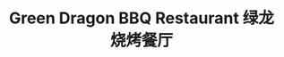 ---
layout: place
title: Green Dragon BBQ Restaurant 绿龙 烧烤餐厅
permalink: /new-jersey/new-milford/green-dragon-bbq-restaurant.html
stateAbbr: NJ
stateName: New Jersey
cityName: New Milford
seo:
  type: restaurant
  links: null
place_id: ChIJh45XWQDxwokRnKZPEH2UCPI
photos:
  - name: >-
      places/ChIJh45XWQDxwokRnKZPEH2UCPI/photos/AeeoHcIIgz7s4DrHRVYlys9Wtbzc9wJX0UqGxgk1XnjT-pEBI1yFoNVJka8dhHng8RCdCgPwievfLeMj9tqYP9Q7cM3-bwciCgQP-YLvZGeG9gvUelotSAdSC6a5WzpHTvKdsdB3fS7_nfASpUz2gwNxDfrGFENUGHJ8bDXk1oS3zZpz8qtdNQsuTl-HK8uMVH0NC2bPCwgs60-UyYn3JYrUosZnqtBOitoBaC2rPj5hnSHq6eDYTEWtBLshUsOGxvpjJnvlMyb8EIz1d_MVHxpBjEwXYF7vFQiMG62ZvU36t4mMYQ
    widthPx: 3024
    heightPx: 4032
    authorAttributions:
      - displayName: Green Dragon BBQ Restaurant 绿龙 烧烤餐厅
        uri: https://maps.google.com/maps/contrib/117863312078754505335
        photoUri: >-
          https://lh3.googleusercontent.com/a-/ALV-UjVviWyVG6sPK3FwkQlBFi853xHfnGX30zsWHKqMn72HOvECvAU=s100-p-k-no-mo
    flagContentUri: >-
      https://www.google.com/local/imagery/report/?cb_client=maps_api_places.places_api&image_key=!1e10!2sAF1QipPqT8YcIOj5y_9mJSMug7zLSf9_aEeZpkZ_Jiq0&hl=en-US
    googleMapsUri: >-
      https://www.google.com/maps/place//data=!3m4!1e2!3m2!1sAF1QipPqT8YcIOj5y_9mJSMug7zLSf9_aEeZpkZ_Jiq0!2e10!4m2!3m1!1s0x89c2f10059578e87:0xf208947d104fa69c
  - name: >-
      places/ChIJh45XWQDxwokRnKZPEH2UCPI/photos/AeeoHcKOKIzGi91gGaBuoC8gyeeyLHzpTXZDQdJ38Lmc177MRExwWiF8kxJSU-_-tPgwUa4tZGZhZUDS2mOlT93rzbj8vksdUUgu04mF40tSnOwKOx8_be0qMHmoUGkUP48C1Ei_nEE1bZ387cQ59ma919dD8K3Tt2Keds1hbKp8BDgU7TUy4alDCKjciQdxXDgK5Iv6fQZY1gKxkaSyRUaL9wzMJ4GKfAiuwjgzs0kol4JZ0IHiNfNfpdSyxLt0hoV0z90ed56ikwiYajf50ARlZON0kSYZnYh8ZPThOO756_wFSw
    widthPx: 1170
    heightPx: 1146
    authorAttributions:
      - displayName: Green Dragon BBQ Restaurant 绿龙 烧烤餐厅
        uri: https://maps.google.com/maps/contrib/117863312078754505335
        photoUri: >-
          https://lh3.googleusercontent.com/a-/ALV-UjVviWyVG6sPK3FwkQlBFi853xHfnGX30zsWHKqMn72HOvECvAU=s100-p-k-no-mo
    flagContentUri: >-
      https://www.google.com/local/imagery/report/?cb_client=maps_api_places.places_api&image_key=!1e10!2sAF1QipPY-Y9YMb_SmJ3Q-Hduq67xwf9ROG-ZMt9kLmfz&hl=en-US
    googleMapsUri: >-
      https://www.google.com/maps/place//data=!3m4!1e2!3m2!1sAF1QipPY-Y9YMb_SmJ3Q-Hduq67xwf9ROG-ZMt9kLmfz!2e10!4m2!3m1!1s0x89c2f10059578e87:0xf208947d104fa69c
  - name: >-
      places/ChIJh45XWQDxwokRnKZPEH2UCPI/photos/AeeoHcLzQ2z81S87mnVmKiAit7OEFckfGyfQDIlWcEPzPzPDbLinKZzG7E_TOJ6FQ09RAJKxybdHZ5Fkh-9hPcyPCW6b4fEk9CPMVCsU85A8hPQPzyw3LrC3I9B3z_hLm6kb9mmOEjnzBH8okoyg8YdGuV1nzzjBbP1iklesSeZaUHvHNJffSJ76y6e8kEgEiJDXGKJLAZYa6rPXNYv9BauatLMleEfwm9EEJOcIDZcvWrvKbmxpIBwdJbypz80RQgx2H0BJo-JODrYIqoyxxtDJrAwfgVLl-8lV1i020oU1ucQnaQ
    widthPx: 1147
    heightPx: 1162
    authorAttributions:
      - displayName: Green Dragon BBQ Restaurant 绿龙 烧烤餐厅
        uri: https://maps.google.com/maps/contrib/117863312078754505335
        photoUri: >-
          https://lh3.googleusercontent.com/a-/ALV-UjVviWyVG6sPK3FwkQlBFi853xHfnGX30zsWHKqMn72HOvECvAU=s100-p-k-no-mo
    flagContentUri: >-
      https://www.google.com/local/imagery/report/?cb_client=maps_api_places.places_api&image_key=!1e10!2sAF1QipND3Bbm763zL37MUhmv1Y0yJ09qe2WQcM5dgMCl&hl=en-US
    googleMapsUri: >-
      https://www.google.com/maps/place//data=!3m4!1e2!3m2!1sAF1QipND3Bbm763zL37MUhmv1Y0yJ09qe2WQcM5dgMCl!2e10!4m2!3m1!1s0x89c2f10059578e87:0xf208947d104fa69c
  - name: >-
      places/ChIJh45XWQDxwokRnKZPEH2UCPI/photos/AeeoHcKSKZWcB9SozpvFqrxYWcJC898YucWG3xN0gUbDFTSsb0qn2d0FdqF_VamNEokD87Hhjnu_J7LCTaIE253SzgInj9d0y_DZTvh6atkcGP0CBBLKj9Kr_L-CpKvJmlwf-ridC7N_UYGWzJZnKG7zdMczCimBDRIHMDFmfjvzBusFB_TuOcruSEXOAYsPuUj8ZaCq_U9d82paC5ffBIBRcXKD0khfqO3oKJRF8Nb5mauXV1vZa7hBKx4CSm5UosyE3VRmhIkfqs5tc58aDMpmm6an4kaRKLvQnSaQWi1VbmaEcYIU1mSeFgqO9g5d3YbU8hbzRcpBB2EL30cSH-ojJgFFOx2v-Gx-aBav2s37q_7haIQYak037QWuXE9odhMS8yvjNceRwR8fwJJpnCcf7iTyp_V7kc0vYoPUOtfUG1IBBnY
    widthPx: 4800
    heightPx: 3600
    authorAttributions:
      - displayName: 'Y'
        uri: https://maps.google.com/maps/contrib/104379690906552027766
        photoUri: >-
          https://lh3.googleusercontent.com/a/ACg8ocK8M4DdW_WT_3XPAVSHlI0-6qgwgDATDRJhNT5gPq9zbO0muQ=s100-p-k-no-mo
    flagContentUri: >-
      https://www.google.com/local/imagery/report/?cb_client=maps_api_places.places_api&image_key=!1e10!2sCIHM0ogKEICAgMDI883TqQE&hl=en-US
    googleMapsUri: >-
      https://www.google.com/maps/place//data=!3m4!1e2!3m2!1sCIHM0ogKEICAgMDI883TqQE!2e10!4m2!3m1!1s0x89c2f10059578e87:0xf208947d104fa69c
  - name: >-
      places/ChIJh45XWQDxwokRnKZPEH2UCPI/photos/AeeoHcLnDvNjqsGb5ddN9NyKXcDe8DQQ4OAHSlRW696J6FQOZfrqM6UCzRk8-oJnNHT1rzLEW_yNmlf0YxK1tdo-cZz9LLvsaK50g0ucI9ZABLnUJE723HMCuh8Kc3szqVD-cdY5kGGLRZxh3xSorN6JkVdgQW-yyA9Vd7iJZE8-o7soX2sRRuA4Cnqk7LBxi8gXp3Pwh-94lyQNduAkqKfOETwRlibAFKQeUb3PWMk6Ysyhd8Q14uRkpzdlw_Xukbc53oDT-z428Sew-QKwPVKBLMOgT-OUVJZVrN9G1WWwMwS1tQ
    widthPx: 3024
    heightPx: 4032
    authorAttributions:
      - displayName: Green Dragon BBQ Restaurant 绿龙 烧烤餐厅
        uri: https://maps.google.com/maps/contrib/117863312078754505335
        photoUri: >-
          https://lh3.googleusercontent.com/a-/ALV-UjVviWyVG6sPK3FwkQlBFi853xHfnGX30zsWHKqMn72HOvECvAU=s100-p-k-no-mo
    flagContentUri: >-
      https://www.google.com/local/imagery/report/?cb_client=maps_api_places.places_api&image_key=!1e10!2sAF1QipOYf9hPB0lteA1aTGek4j8hlT-F-Xyv3S1oqLYL&hl=en-US
    googleMapsUri: >-
      https://www.google.com/maps/place//data=!3m4!1e2!3m2!1sAF1QipOYf9hPB0lteA1aTGek4j8hlT-F-Xyv3S1oqLYL!2e10!4m2!3m1!1s0x89c2f10059578e87:0xf208947d104fa69c
  - name: >-
      places/ChIJh45XWQDxwokRnKZPEH2UCPI/photos/AeeoHcIu_ekN0SQtsWrSVcxj79XwQrO150mWtac9y1DIIdU1KzhjjFAvJBaUtrYaWWICGGwdfhUECfvGrTmnWikInBBha2asxUW7LPuwi0QIgsz80Opor1Hh4CJO6HMTY5lB3fMfb6zYv_aMhrE2OAYCKpQV0ErABdf7fR8K4Jyin7Y8u_RqLlTNfsCjTFPEntW8UYFJR6TcxFWUJas67FyXASZ2zbOBmsFuL2dWSRxs5m8Bj8GnkmPf_0sqjCPNAK0hbS2UvNjbAfcyT3i9dWbmn3qk4-UABpexl2RqASC1oR8QTQ9pmpJ4-7l6b-nlnDJnDEJhbHTWRRBPbKlojX44j6Lr7_LE6--aUoLT4MWaiMWRU_vUxz0_qF9JnPJpdAiDS0bQk7Hf5KL7KCj4diAqFCV0YQIcuoOLj6z-Zv9mvZBkAWWV
    widthPx: 4032
    heightPx: 3024
    authorAttributions:
      - displayName: Teddybear “Teddybear” F
        uri: https://maps.google.com/maps/contrib/107197653497146903248
        photoUri: >-
          https://lh3.googleusercontent.com/a/ACg8ocJNoqefqCqAMc6s3-YfYfRcYqCrv9NEoPMSo9hlnpKAb6_9wtU=s100-p-k-no-mo
    flagContentUri: >-
      https://www.google.com/local/imagery/report/?cb_client=maps_api_places.places_api&image_key=!1e10!2sCIHM0ogKEICAgICPiYOp2QE&hl=en-US
    googleMapsUri: >-
      https://www.google.com/maps/place//data=!3m4!1e2!3m2!1sCIHM0ogKEICAgICPiYOp2QE!2e10!4m2!3m1!1s0x89c2f10059578e87:0xf208947d104fa69c
  - name: >-
      places/ChIJh45XWQDxwokRnKZPEH2UCPI/photos/AeeoHcInzxD_Ok-9Xkm2nmeGuVcH6ExEQL245doFqGIhNRs2pb7HcR2Zpsp172Nq9vHMtxWd2QK9jn2oJs9EKdMv2Awr24USI-FU0eT0S0ksuRIRQfB5tWidSVp-vzI4gOvN58qFRUVdM_FzozZMcuuBXQEFzRY4K85X9TOLGgbkHOvChQv5jFYOvdRLZ5rcwxKeYydvWO5QdBXAFPflmq_0v-5lFXgGRr7eGRQt5V90NtqdPx2vkPAVd61MT7mKyFUOpdmuF-9OdDYgSdR5Ec3_gXex42mH2vabzI1x69FcLxkhbUYgh7FyQMM-YzEP1mLjIq8BkQkVBqZ_4GVTmH8n3X9xH-Af1NBiQAc-HuI66gTgk9FfBr1-6MQ5r-S7jPZQVi0qKOsEeC5jqn0epIbJ9IxtPr_fikZedvbYgPZeXVTY-Wc
    widthPx: 4207
    heightPx: 2805
    authorAttributions:
      - displayName: Tuki Li
        uri: https://maps.google.com/maps/contrib/100572927056122310524
        photoUri: >-
          https://lh3.googleusercontent.com/a-/ALV-UjWXqS5gGH4hN03cWvGS7G8tWfTktXDR09pgur57X_6AluWtIZg=s100-p-k-no-mo
    flagContentUri: >-
      https://www.google.com/local/imagery/report/?cb_client=maps_api_places.places_api&image_key=!1e10!2sCIHM0ogKEICAgIDflMPYjAE&hl=en-US
    googleMapsUri: >-
      https://www.google.com/maps/place//data=!3m4!1e2!3m2!1sCIHM0ogKEICAgIDflMPYjAE!2e10!4m2!3m1!1s0x89c2f10059578e87:0xf208947d104fa69c
  - name: >-
      places/ChIJh45XWQDxwokRnKZPEH2UCPI/photos/AeeoHcKLOtIkYxNQj_NdErxPSTgkh8qHMWuUa7aQAglC5szMQK21S6ZeTp1r29GgGzHp01Ot0o8bwTBRcDiGuW8d78TcGfCFjOcz2sbCVOYup2DzsagGwBr-G2HBayON0qclx46fyUqjbuccUCrIyFeShlebFeMwbukkeXEpfi2mu2DkRHYZcKvfm4srhqYH4fS6XD7ZKn0ddH23dKeETnvTUThr7A5wmQ-BjeDgMx-_H6FVg4DSm5RUixAf1S2k9LF-7yKQONA7qnn3Ucn5vGOcEd7y2dJU2XOikkplBp6kXEtYzg
    widthPx: 2560
    heightPx: 2468
    authorAttributions:
      - displayName: Green Dragon BBQ Restaurant 绿龙 烧烤餐厅
        uri: https://maps.google.com/maps/contrib/117863312078754505335
        photoUri: >-
          https://lh3.googleusercontent.com/a-/ALV-UjVviWyVG6sPK3FwkQlBFi853xHfnGX30zsWHKqMn72HOvECvAU=s100-p-k-no-mo
    flagContentUri: >-
      https://www.google.com/local/imagery/report/?cb_client=maps_api_places.places_api&image_key=!1e10!2sAF1QipNcB4yY8JSXgisAUoPQ6FVZxa3AfCMEUwob9I7q&hl=en-US
    googleMapsUri: >-
      https://www.google.com/maps/place//data=!3m4!1e2!3m2!1sAF1QipNcB4yY8JSXgisAUoPQ6FVZxa3AfCMEUwob9I7q!2e10!4m2!3m1!1s0x89c2f10059578e87:0xf208947d104fa69c
  - name: >-
      places/ChIJh45XWQDxwokRnKZPEH2UCPI/photos/AeeoHcIHqinKVJFspB7QjkfY-dP9Gf6Zx7-TKSpMUlnzlh2gt3cQX5HkMrpv4IKG2KAx-0Q3f5nhFvJmHHWBTPRnX0Z8M7qJhD3ltgv7oDCre9qt0equWtvL4ieQO-0mdEwr8dUPw_KWYv1hdCD1hTxJqAPlzOA3eT_a2yIQ8oawTD83c3fiBwLmsoyggW9PBaKWdpVpaMD8VdPF7yRlgntTLX6aBtGWOTaEpQKbg9wRA7sNGcEO_8qPVWN-J3_97JxBUCVxuXYrhzI-smy9zKIBblzLggVbbCVH_03npmY2c6EvlcrwX_pgm8QJAZFc-RodMHMlVvwORmqFxmW2tSjDYgzhUsmmQAXzDGSmPfC2Y29yc4RM_wOZmvS2Nbh6U5nFip1J-x0B6ltF3PjSsg_uaVvKDVVK7FidQdAc3mcPeqA
    widthPx: 2928
    heightPx: 2667
    authorAttributions:
      - displayName: A V (globetrotter)
        uri: https://maps.google.com/maps/contrib/100217182305350818094
        photoUri: >-
          https://lh3.googleusercontent.com/a-/ALV-UjW3qB52Uk8ikjes2HqkOfOSk2h8mHRPEt-5FWWR6yeeeZzP82mf=s100-p-k-no-mo
    flagContentUri: >-
      https://www.google.com/local/imagery/report/?cb_client=maps_api_places.places_api&image_key=!1e10!2sCIHM0ogKEICAgICnn4_bRw&hl=en-US
    googleMapsUri: >-
      https://www.google.com/maps/place//data=!3m4!1e2!3m2!1sCIHM0ogKEICAgICnn4_bRw!2e10!4m2!3m1!1s0x89c2f10059578e87:0xf208947d104fa69c
  - name: >-
      places/ChIJh45XWQDxwokRnKZPEH2UCPI/photos/AeeoHcLzLTNgVQD_QoelWB1-RTrath49fezB22LYMwFaHByfJ4Amk3RCWv8p9sP2gK0n-Iyv22iCUXa9TygtxjnFSDi-e83_TNUujYkISNcN6WWfCaoirEx90ZdW6qtuqiq5J__L4p8_ccGch-fphe5mJOL4tcETiDUIe0XtbQ4qtKVRMhOtuxK56xlZMQtuIoVVWwKk8zRtZ8Mmk8TiLao6sEfaOvA7oG5Jl3nS-UzPuBrRvVwnsG7uSHytztGOwdDqkuCDrMlbOGrD51Cps0EcRrPrXbWZdLCt5Ht6u6hmVCCzqUYsr_KRxn9dUU0wT5rEHVGuyyX34PzQaZ4_SNiRmfvh24AhNhnS2vuo93gqF0ToflutGAyDsYyRUWr4Mo-3aGPgTsfi-sij6-rymw7ViZ-Jh1-XJHQI8JIv1ZUwf79LiQ
    widthPx: 4032
    heightPx: 3024
    authorAttributions:
      - displayName: Serena Aranas
        uri: https://maps.google.com/maps/contrib/103107539184564134370
        photoUri: >-
          https://lh3.googleusercontent.com/a-/ALV-UjW_M-NSBQq40K3OxZD06lqD-B_CnQRaGX9K6Mtim1ZSOmoN-87u=s100-p-k-no-mo
    flagContentUri: >-
      https://www.google.com/local/imagery/report/?cb_client=maps_api_places.places_api&image_key=!1e10!2sCIHM0ogKEICAgIDTnYCtTg&hl=en-US
    googleMapsUri: >-
      https://www.google.com/maps/place//data=!3m4!1e2!3m2!1sCIHM0ogKEICAgIDTnYCtTg!2e10!4m2!3m1!1s0x89c2f10059578e87:0xf208947d104fa69c
address: 1041 River Rd, New Milford, NJ 07646, USA
street: 1041 River Rd
city: New Milford
state: NJ
zip: '07646'
country: USA
neighborhood: null
latitude: '40.919843'
longitude: '-74.026303'
accessibility_options:
  wheelchairAccessibleParking: true
  wheelchairAccessibleEntrance: true
  wheelchairAccessibleRestroom: true
business_status: OPERATIONAL
name: Green Dragon BBQ Restaurant 绿龙 烧烤餐厅
google_maps_links:
  directionsUri: >-
    https://www.google.com/maps/dir//''/data=!4m7!4m6!1m1!4e2!1m2!1m1!1s0x89c2f10059578e87:0xf208947d104fa69c!3e0
  placeUri: https://maps.google.com/?cid=17440352821857724060
  writeAReviewUri: >-
    https://www.google.com/maps/place//data=!4m3!3m2!1s0x89c2f10059578e87:0xf208947d104fa69c!12e1
  reviewsUri: >-
    https://www.google.com/maps/place//data=!4m4!3m3!1s0x89c2f10059578e87:0xf208947d104fa69c!9m1!1b1
  photosUri: >-
    https://www.google.com/maps/place//data=!4m3!3m2!1s0x89c2f10059578e87:0xf208947d104fa69c!10e5
primary_type: Chinese Restaurant
opening_hours:
  regular: null
  current: null
secondary_opening_hours:
  regular:
    weekdayDescriptions: null
    type: null
  current:
    weekdayDescriptions: null
    type: null
phone: null
price_level: null
price_range: null
rating: null
rating_count: 0
website: null
description: >-
  About Green Dragon BBQ in New Milford, NJ$$$Green Dragon BBQ Restaurant in New
  Milford, NJ, offers a casual dining experience centered around flavorful
  Mandarin Chinese cuisine, with a special emphasis on spicy and authentic
  dishes that highlight the region's bold flavors. The restaurant features a
  welcoming atmosphere that's clean and accessible, including options for
  wheelchair-friendly parking and entrances, making it easy for everyone to
  enjoy a meal. Patrons can savor a variety of hearty options like grilled
  specialties and savory sides, all prepared with fresh ingredients that bring
  out the essence of traditional cooking. This spot stands out for its generous
  portions and reasonable pricing, providing a satisfying escape for those
  seeking comforting, homestyle eats in a tidy setting.
generative_summary: >-
  About Green Dragon BBQ in New Milford, NJ$$$Green Dragon BBQ Restaurant in New
  Milford, NJ, offers a casual dining experience centered around flavorful
  Mandarin Chinese cuisine, with a special emphasis on spicy and authentic
  dishes that highlight the region's bold flavors. The restaurant features a
  welcoming atmosphere that's clean and accessible, including options for
  wheelchair-friendly parking and entrances, making it easy for everyone to
  enjoy a meal. Patrons can savor a variety of hearty options like grilled
  specialties and savory sides, all prepared with fresh ingredients that bring
  out the essence of traditional cooking. This spot stands out for its generous
  portions and reasonable pricing, providing a satisfying escape for those
  seeking comforting, homestyle eats in a tidy setting.
generative_disclosure: Summarized by AI using the Grok-3-Mini model.
reviews: null
review_summary: >-
  What Customers Are Sharing$$$Visitors to this Chinese restaurant often rave
  about the delicious and authentic northeastern flavors, with standout dishes
  like spicy lamb and beef broccoli receiving high praise for their bold tastes
  and generous servings. Many appreciate the friendly and attentive service that
  makes dining out feel welcoming and relaxed, adding to the overall enjoyable
  experience. The clean, tidy atmosphere gets frequent nods for creating a
  comfortable environment that's perfect for casual meals. Folks also highlight
  the great value for the price, noting that the portions are hearty enough to
  leave everyone satisfied. Overall, it's a go-to spot for those craving
  flavorful Chinese options nearby, with feedback pointing to consistently
  positive vibes and tasty results.
review_disclosure: Summarized by AI using the Grok-3-Mini model.
parking_options: null
payment_options: null
allow_dogs: null
curbside_pickup: null
delivery: null
dine_in: null
good_for_children: null
good_for_groups: null
good_for_sports: null
live_music: null
menu_for_children: null
outdoor_seating: null
reservable: null
restroom: null
serves_beer: null
serves_breakfast: null
serves_brunch: null
serves_cocktails: null
serves_coffee: null
serves_dinner: null
serves_dessert: null
serves_lunch: null
serves_vegetarian_food: null
serves_wine: null
takeout: null
update_category: pro
places_description: null

---